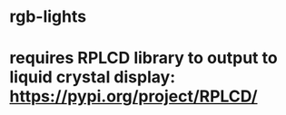 # rgb-lights

# requires RPLCD library to output to liquid crystal display: https://pypi.org/project/RPLCD/
